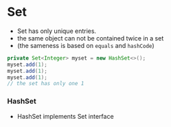 # Set
* Set has only unique entries.
* the same object can not be contained twice in a set
* (the sameness is based on `equals` and `hashCode`)
```java
private Set<Integer> myset = new HashSet<>();
myset.add(1);
myset.add(1);
myset.add(1);
// the set has only one 1
```

### HashSet
* HashSet implements Set interface

